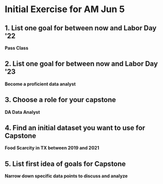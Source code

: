 # Initial Exercise for AM Jun 5

## 1. List one goal for between now and Labor Day '22
 **Pass Class**
## 2. List one goal for between now and Labor Day '23
 **Become a proficient data analyst**
## 3. Choose a role for your capstone
**DA Data Analyst**
## 4. Find an initial dataset you want to use for Capstone
**Food Scarcity in TX between 2019 and 2021**
## 5. List first idea of goals for Capstone
**Narrow down specific data points to discuss and analyze**


